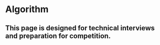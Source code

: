 Algorithm
=========
This page is designed for technical interviews and preparation for competition.
-------------------------------------------------------------------------------
